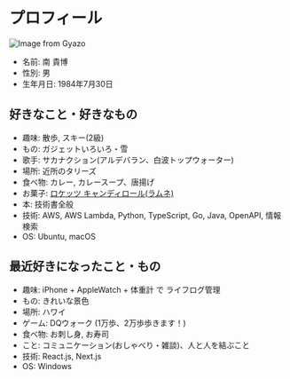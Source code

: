 # プロフィール

![Image from Gyazo](https://i.gyazo.com/e1e68fb95b7c7acdf73171f3f4afd4b0.jpg)

- 名前: 南 貴博
- 性別: 男
- 生年月日: 1984年7月30日

## 好きなこと・好きなもの

- 趣味: 散歩, スキー(2級)
- もの: ガジェットいろいろ・雪
- 歌手: サカナクション(アルデバラン、白波トップウォーター)
- 場所: 近所のタリーズ
- 食べ物: カレー, カレースープ、唐揚げ
- お菓子: [ロケッツ キャンディロール(ラムネ)](https://www.amazon.co.jp/dp/B012ZFXKZY)
- 本: 技術書全般
- 技術: AWS, AWS Lambda, Python, TypeScript, Go, Java,  OpenAPI, 情報検索
- OS: Ubuntu, macOS

## 最近好きになったこと・もの

- 趣味: iPhone + AppleWatch + 体重計 で ライフログ管理
- もの: きれいな景色
- 場所: ハワイ
- ゲーム: DQウォーク (1万歩、2万歩歩きます！)
- 食べ物: お刺し身, お寿司
- こと: コミュニケーション(おしゃべり・雑談)、人と人を結ぶこと
- 技術: React.js, Next.js
- OS: Windows
